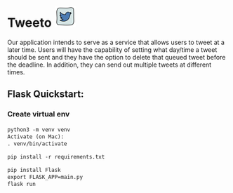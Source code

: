# Tweeto <img src = "/images/twitter_icon.png"/>
<p>Our application intends to serve as a service that allows users to tweet at a later time. Users will have the capability of setting what day/time a tweet should be sent and they have the option 
to delete that queued tweet before the deadline.  In addition, they can send out multiple tweets at different times. </p>


## Flask Quickstart:

### Create virtual env

```console
python3 -m venv venv
Activate (on Mac):
. venv/bin/activate
```

```concole
pip install -r requirements.txt
```

```console
pip install Flask
export FLASK_APP=main.py
flask run
```


